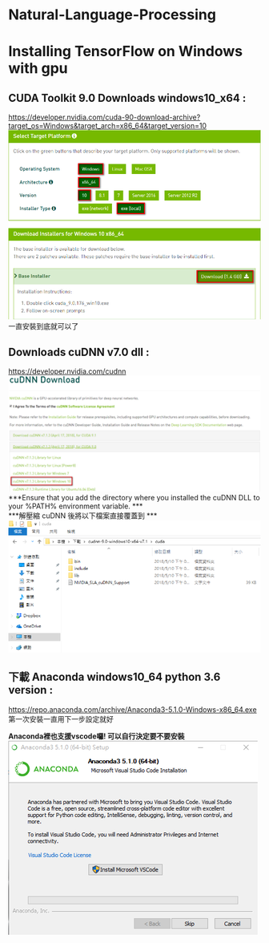 # Natural-Language-Processing
# Installing TensorFlow on Windows with gpu

## CUDA Toolkit 9.0 Downloads windows10_x64 :<br/> ##
https://developer.nvidia.com/cuda-90-download-archive?target_os=Windows&target_arch=x86_64&target_version=10<br/>
![](https://github.com/Tai-liang-Zhou/Natural-Language-Processing/blob/master/2018-05-10_144237.png) <br/>
一直安裝到底就可以了

## Downloads cuDNN v7.0 dll :<br/> ##
https://developer.nvidia.com/cudnn
![](https://github.com/Tai-liang-Zhou/Natural-Language-Processing/blob/master/2018-05-10_150151.png)
***Ensure that you add the directory where you installed the cuDNN DLL to your %PATH% environment variable. *** <br/>
***解壓縮 cuDNN 後將以下檔案直接覆蓋到 ***
![](https://github.com/Tai-liang-Zhou/Natural-Language-Processing/blob/master/2018-05-10_165850.png)
## 下載 Anaconda windows10_64 python 3.6 version :<br/> ##
https://repo.anaconda.com/archive/Anaconda3-5.1.0-Windows-x86_64.exe 第一次安裝一直用下一步設定就好 <br/>

**Anaconda裡也支援vscode囉! 可以自行決定要不要安裝<br/>**
![](https://github.com/Tai-liang-Zhou/Natural-Language-Processing/blob/master/2018-05-10_152212.png)
